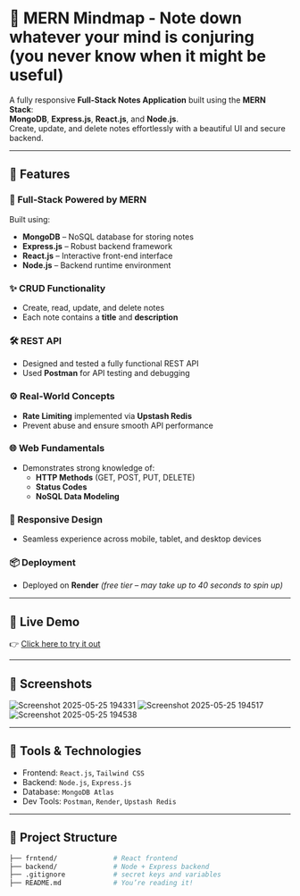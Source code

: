 # 📝 MERN Mindmap - Note down whatever your mind is conjuring (you never know when it might be useful)

A fully responsive **Full-Stack Notes Application** built using the **MERN Stack**:  
**MongoDB**, **Express.js**, **React.js**, and **Node.js**.  
Create, update, and delete notes effortlessly with a beautiful UI and secure backend.

---

## 🚀 Features

### 🧱 Full-Stack Powered by MERN
Built using:
- **MongoDB** – NoSQL database for storing notes
- **Express.js** – Robust backend framework
- **React.js** – Interactive front-end interface
- **Node.js** – Backend runtime environment

### ✨ CRUD Functionality
- Create, read, update, and delete notes
- Each note contains a **title** and **description**

### 🛠️ REST API
- Designed and tested a fully functional REST API
- Used **Postman** for API testing and debugging

### ⚙️ Real-World Concepts
- **Rate Limiting** implemented via **Upstash Redis**
- Prevent abuse and ensure smooth API performance

### 🌐 Web Fundamentals
- Demonstrates strong knowledge of:
  - **HTTP Methods** (GET, POST, PUT, DELETE)
  - **Status Codes**
  - **NoSQL Data Modeling**

### 📱 Responsive Design
- Seamless experience across mobile, tablet, and desktop devices

### 📦 Deployment
- Deployed on **Render** *(free tier – may take up to 40 seconds to spin up)*

---

## 🔗 Live Demo

👉 [Click here to try it out](https://mindboard-bj46.onrender.com/)

---

## 📸 Screenshots

> 
![Screenshot 2025-05-25 194331](https://github.com/user-attachments/assets/210639cf-9de3-41b7-8b30-636e7411d2ff)
![Screenshot 2025-05-25 194517](https://github.com/user-attachments/assets/53f7df0e-fb51-458e-a88f-b01c865db2a8)
![Screenshot 2025-05-25 194538](https://github.com/user-attachments/assets/e3ecf474-dd6e-42b6-a3fb-3417c954d36f)

---

## 🧪 Tools & Technologies

- Frontend: `React.js`, `Tailwind CSS` 
- Backend: `Node.js`, `Express.js`
- Database: `MongoDB Atlas`
- Dev Tools: `Postman`, `Render`, `Upstash Redis`

---

## 📁 Project Structure 
```bash
├── frntend/              # React frontend
├── backend/              # Node + Express backend
├── .gitignore            # secret keys and variables 
├── README.md             # You’re reading it!
